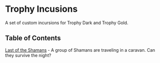# Trophy Incusions
A set of custom incursions for Trophy Dark and Trophy Gold.

## Table of Contents
[Last of the Shamans](Last%20of%20the%20Shamans/README.md) - A group of Shamans are traveling in a caravan. Can they survive the night?